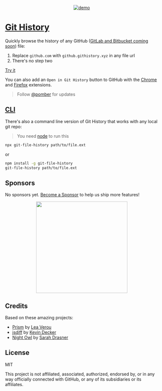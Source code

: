 <div align="center">
    <a href="https://github.githistory.xyz/babel/babel/blob/master/packages/babel-core/test/browserify.js">
        <img alt="demo" src="https://user-images.githubusercontent.com/1911623/52460615-f3899d80-2b49-11e9-8c21-06af4097a527.gif" />
    </a>
</div>

# [Git History](https://githistory.xyz)

Quickly browse the history of any GitHub ([GitLab and Bitbucket coming soon](https://github.com/pomber/git-history/issues/14)) file:

1. Replace `github.com` with `github.githistory.xyz` in any file url
2. There's no step two

[Try it](https://github.githistory.xyz/babel/babel/blob/master/packages/babel-core/test/browserify.js)

You can also add an `Open in Git History` button to GitHub with the [Chrome](https://chrome.google.com/webstore/detail/github-history-browser-ex/laghnmifffncfonaoffcndocllegejnf) and [Firefox](https://addons.mozilla.org/firefox/addon/github-history/) extensions.

> Follow [@pomber](https://twitter.com/pomber) for updates

## [CLI](https://github.com/pomber/git-history/tree/master/cli)

There's also a command line version of Git History that works with any local git repo:

> You need [node](https://nodejs.org/en/) to run this

```bash
npx git-file-history path/to/file.ext
```

or

```bash
npm install -g git-file-history
git-file-history path/to/file.ext
```

## Sponsors

No sponsors yet. [Become a Sponsor](https://opencollective.com/git-history) to help us ship more features!

<div align="center">
    <a href="https://opencollective.com/git-history/donate">
        <img src="https://opencollective.com/git-history/donate/button.png?color=blue" width="300"/>
    </a>
</div>

## Credits

Based on these amazing projects:

- [Prism](https://github.com/PrismJS/prism) by [Lea Verou](https://twitter.com/leaverou)
- [jsdiff](https://github.com/kpdecker/jsdiff) by [Kevin Decker](https://twitter.com/kpdecker)
- [Night Owl](https://github.com/sdras/night-owl-vscode-theme) by [Sarah Drasner](https://twitter.com/sarah_edo)

## License

MIT

This project is not affiliated, associated, authorized, endorsed by, or in any way officially connected with GitHub, or any of its subsidiaries or its affiliates.
